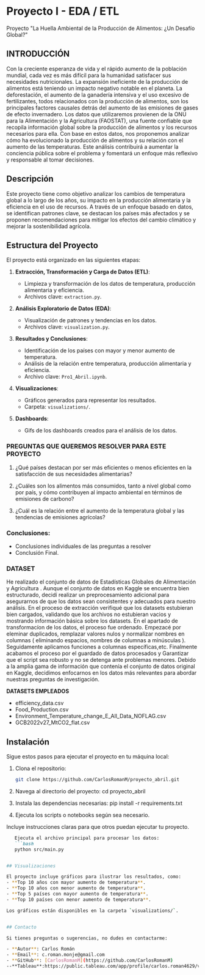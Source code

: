 # Proyecto I - EDA / ETL
Proyecto "La Huella Ambiental de la Producción de Alimentos: ¿Un Desafío Global?"

## INTRODUCCIÓN

Con la creciente esperanza de vida y el rápido aumento de la población mundial, cada vez es más difícil para la humanidad satisfacer sus necesidades nutricionales. La expansión ineficiente de la producción de alimentos está teniendo un impacto negativo notable en el planeta. La deforestación, el aumento de la ganadería intensiva y el uso excesivo de fertilizantes, todos relacionados con la producción de alimentos, son los principales factores causales detrás del aumento de las emisiones de gases de efecto invernadero. Los datos que utilizaremos provienen de la ONU para la Alimentación y la Agricultura (FAOSTAT), una fuente confiable que recopila información global sobre la producción de alimentos y los recursos necesarios para ella. Con base en estos datos, nos proponemos analizar cómo ha evolucionado la producción de alimentos y su relación con el aumento de las temperaturas. Este análisis contribuirá a aumentar la conciencia pública sobre el problema y fomentará un enfoque más reflexivo y responsable al tomar decisiones.


## Descripción

Este proyecto tiene como objetivo analizar los cambios de temperatura global a lo largo de los años, su impacto en la producción alimentaria y la eficiencia en el uso de recursos. A través de un enfoque basado en datos, se identifican patrones clave, se destacan los países más afectados y se proponen recomendaciones para mitigar los efectos del cambio climático y mejorar la sostenibilidad agrícola.


## Estructura del Proyecto

El proyecto está organizado en las siguientes etapas:

1. **Extracción, Transformación y Carga de Datos (ETL)**:
   - Limpieza y transformación de los datos de temperatura, producción alimentaria y eficiencia.
   - Archivos clave: `extraction.py`.

2. **Análisis Exploratorio de Datos (EDA)**:
   - Visualización de patrones y tendencias en los datos.
   - Archivos clave: `visualization.py`.

3. **Resultados y Conclusiones**:
   - Identificación de los países con mayor y menor aumento de temperatura.
   - Análisis de la relación entre temperatura, producción alimentaria y eficiencia.
   - Archivo clave: `Pro1_Abril.ipynb`.

4. **Visualizaciones**:
   - Gráficos generados para representar los resultados.
   - Carpeta: `visualizations/`.
     
5. **Dashboards**:
   - Gifs de los dashboards creados para el análisis de los datos.
     



### PREGUNTAS QUE QUEREMOS RESOLVER PARA ESTE PROYECTO


1. ¿Qué países destacan por ser más eficientes o menos eficientes en la satisfacción de sus necesidades alimentarias?
   
2. ¿Cuáles son los alimentos más consumidos, tanto a nivel global como por país, y cómo contribuyen al impacto ambiental en términos de emisiones de carbono?

   
3. ¿Cuál es la relación entre el aumento de la temperatura global y las tendencias de emisiones agrícolas?



### Conclusiones:

- Conclusiones individuales de las preguntas a resolver
- Conclusión Final.




### DATASET

He realizado el conjunto de datos de Estadísticas Globales de Alimentación y Agricultura .
Aunque el conjunto de datos en Kaggle se encuentra bien estructurado, decidí realizar un preprocesamiento adicional para asegurarnos de que los datos sean consistentes y adecuados para nuestro análisis. 
En el proceso de extracción verifiqué que los datasets estubieran bien cargados, validando que los archivos no estubieran vacios y mostrando información básica sobre los datasets.
En el apartado de transformacíon de los datos, el proceso fue ordenado. Empezacé por eleminar duplicados, remplazar valores nulos y normalizar nombres en columnas ( eliminando espacios, nombres de columnas a minúsculas ). Seguidamente aplicamos funciones a columnas específicas,etc. Finalmente acabamos el proceso por el guardado de datos procesados y Garantizar que el script sea robusto y no se detenga ante problemas menores.
Debido a la amplia gama de información que contenía el conjunto de datos original en Kaggle, decidimos enfocarnos en los datos más relevantes para abordar nuestras preguntas de investigación.

**DATASETS EMPLEADOS**
- efficiency_data.csv
- Food_Production.csv
- Environment_Temperature_change_E_All_Data_NOFLAG.csv
- GCB2022v27_MtCO2_flat.csv


## Instalación

Sigue estos pasos para ejecutar el proyecto en tu máquina local:

1. Clona el repositorio:
   ```bash
   git clone https://github.com/CarlosRomanM/proyecto_abril.git

2. Navega al directorio del proyecto:
   cd proyecto_abril

3. Instala las dependencias necesarias:
   pip install -r requirements.txt

4. Ejecuta los scripts o notebooks según sea necesario.
   
Incluye instrucciones claras para que otros puedan ejecutar tu proyecto.

```markdown
   Ejecuta el archivo principal para procesar los datos:
   ```bash
   python src/main.py


## Visualizaciones

El proyecto incluye gráficos para ilustrar los resultados, como:
- **Top 10 años con mayor aumento de temperatura**.
- **Top 10 años con menor aumento de temperatura**.
- **Top 5 países con mayor aumento de temperatura**.
- **Top 10 países con menor aumento de temperatura**.

Los gráficos están disponibles en la carpeta `visualizations/`.


## Contacto

Si tienes preguntas o sugerencias, no dudes en contactarme:

- **Autor**: Carlos Román
- **Email**: c.roman.monje@gmail.com
- **GitHub**: [CarlosRomanM](https://github.com/CarlosRomanM)
--**Tableau**:https://public.tableau.com/app/profile/carlos.roman4629/viz/LaHuellaAmbientaldelaProduccindeAlimentosUnDesafoGlobal/Historia12?publish=yes







